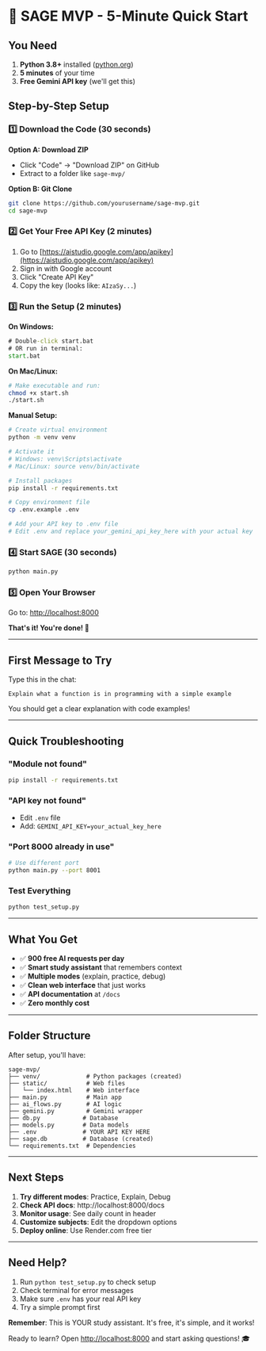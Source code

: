 # 🚀 SAGE MVP - 5-Minute Quick Start

## You Need

1. **Python 3.8+** installed ([python.org](https://python.org))
2. **5 minutes** of your time
3. **Free Gemini API key** (we'll get this)

## Step-by-Step Setup

### 1️⃣ Download the Code (30 seconds)

**Option A: Download ZIP**
- Click "Code" → "Download ZIP" on GitHub
- Extract to a folder like `sage-mvp/`

**Option B: Git Clone**
```bash
git clone https://github.com/yourusername/sage-mvp.git
cd sage-mvp
```

### 2️⃣ Get Your Free API Key (2 minutes)

1. Go to [https://aistudio.google.com/app/apikey](https://aistudio.google.com/app/apikey)
2. Sign in with Google account
3. Click "Create API Key"
4. Copy the key (looks like: `AIzaSy...`)

### 3️⃣ Run the Setup (2 minutes)

**On Windows:**
```cmd
# Double-click start.bat
# OR run in terminal:
start.bat
```

**On Mac/Linux:**
```bash
# Make executable and run:
chmod +x start.sh
./start.sh
```

**Manual Setup:**
```bash
# Create virtual environment
python -m venv venv

# Activate it
# Windows: venv\Scripts\activate
# Mac/Linux: source venv/bin/activate

# Install packages
pip install -r requirements.txt

# Copy environment file
cp .env.example .env

# Add your API key to .env file
# Edit .env and replace your_gemini_api_key_here with your actual key
```

### 4️⃣ Start SAGE (30 seconds)

```bash
python main.py
```

### 5️⃣ Open Your Browser

Go to: [http://localhost:8000](http://localhost:8000)

**That's it! You're done! 🎉**

---

## First Message to Try

Type this in the chat:
```
Explain what a function is in programming with a simple example
```

You should get a clear explanation with code examples!

---

## Quick Troubleshooting

### "Module not found"
```bash
pip install -r requirements.txt
```

### "API key not found"
- Edit `.env` file
- Add: `GEMINI_API_KEY=your_actual_key_here`

### "Port 8000 already in use"
```bash
# Use different port
python main.py --port 8001
```

### Test Everything
```bash
python test_setup.py
```

---

## What You Get

- ✅ **900 free AI requests per day**
- ✅ **Smart study assistant** that remembers context
- ✅ **Multiple modes** (explain, practice, debug)
- ✅ **Clean web interface** that just works
- ✅ **API documentation** at `/docs`
- ✅ **Zero monthly cost**

---

## Folder Structure

After setup, you'll have:
```
sage-mvp/
├── venv/             # Python packages (created)
├── static/           # Web files
│   └── index.html    # Web interface
├── main.py           # Main app
├── ai_flows.py       # AI logic
├── gemini.py         # Gemini wrapper
├── db.py            # Database
├── models.py        # Data models
├── .env             # YOUR API KEY HERE
├── sage.db          # Database (created)
└── requirements.txt  # Dependencies
```

---

## Next Steps

1. **Try different modes**: Practice, Explain, Debug
2. **Check API docs**: http://localhost:8000/docs
3. **Monitor usage**: See daily count in header
4. **Customize subjects**: Edit the dropdown options
5. **Deploy online**: Use Render.com free tier

---

## Need Help?

1. Run `python test_setup.py` to check setup
2. Check terminal for error messages
3. Make sure `.env` has your real API key
4. Try a simple prompt first

**Remember**: This is YOUR study assistant. It's free, it's simple, and it works!

Ready to learn? Open [http://localhost:8000](http://localhost:8000) and start asking questions! 🎓